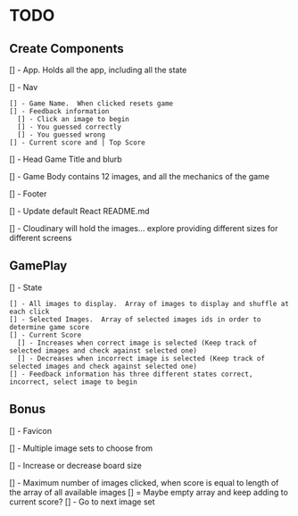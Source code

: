 # TODO

## Create Components

  [] - App.  Holds all the app, including all the state

  [] - Nav

    [] - Game Name.  When clicked resets game
    [] - Feedback information
      [] - Click an image to begin
      [] - You guessed correctly
      [] - You guessed wrong
    [] - Current score and | Top Score

  [] - Head Game Title and blurb

  [] - Game Body contains 12 images, and all the mechanics of the game

  [] - Footer

  [] - Update default React README.md

  [] - Cloudinary will hold the images... explore providing different sizes for different screens

## GamePlay

  [] - State

    [] - All images to display.  Array of images to display and shuffle at each click
    [] - Selected Images.  Array of selected images ids in order to determine game score
    [] - Current Score
      [] - Increases when correct image is selected (Keep track of selected images and check against selected one)
      [] - Decreases when incorrect image is selected (Keep track of selected images and check against selected one)
    [] - Feedback information has three different states correct, incorrect, select image to begin

## Bonus

  [] - Favicon

  [] - Multiple image sets to choose from

  [] - Increase or decrease board size

  [] - Maximum number of images clicked, when score is equal to length of the array of all available images
    [] = Maybe empty array and keep adding to current score?
    [] - Go to next image set